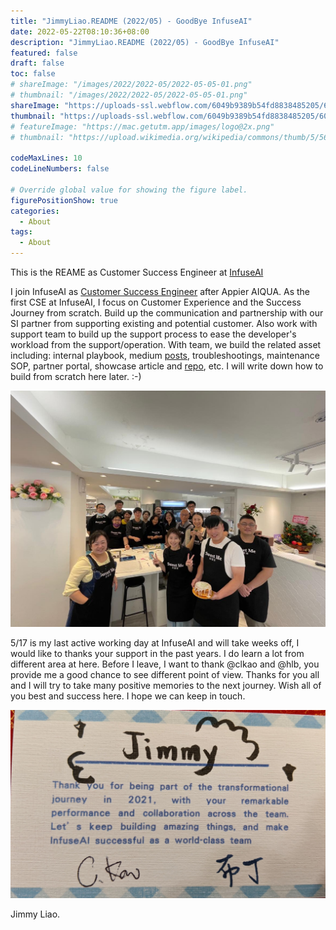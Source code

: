 ```yaml
---
title: "JimmyLiao.README (2022/05) - GoodBye InfuseAI"
date: 2022-05-22T08:10:36+08:00
description: "JimmyLiao.README (2022/05) - GoodBye InfuseAI"
featured: false
draft: false
toc: false
# shareImage: "/images/2022/2022-05/2022-05-05-01.png"
# thumbnail: "/images/2022/2022-05/2022-05-05-01.png"
shareImage: "https://uploads-ssl.webflow.com/6049b9389b54fd8838485205/607fd89319a72e84b9e6cdc8_InfuseAI%20%E5%9C%98%E9%9A%8A.jpeg"
thumbnail: "https://uploads-ssl.webflow.com/6049b9389b54fd8838485205/607fd89319a72e84b9e6cdc8_InfuseAI%20%E5%9C%98%E9%9A%8A.jpeg"
# featureImage: "https://mac.getutm.app/images/logo@2x.png"
# thumbnail: "https://upload.wikimedia.org/wikipedia/commons/thumb/5/56/UTM_Logo.png/440px-UTM_Logo.png"

codeMaxLines: 10
codeLineNumbers: false

# Override global value for showing the figure label.
figurePositionShow: true
categories:
  - About
tags:
  - About
---
```


This is the REAME as Customer Success Engineer at [InfuseAI](https://www.infuseai.io/)


<!--more-->

I join InfuseAI as [Customer Success Engineer](https://jobs.infuseai.io/o/customer-success-engineer-taipei-city) after Appier AIQUA. As the first CSE at InfuseAI, I focus on Customer Experience and the Success Journey from scratch. Build up the communication and partnership with our SI partner from supporting existing and potential customer. Also work with support team to build up the support process to ease the developer's workload from the support/operation. With team, we build the related asset including: internal playbook, medium [posts](https://jimmyliao.medium.com/setup-ssh-and-vscode-for-primehub-6628c0f4030c), troubleshootings, maintenance SOP, partner portal, showcase article and [repo](https://github.com/InfuseAI/showcase), etc. I will write down how to build from scratch here later. :-)

![](/images/2022/2022-05/2022-05-22-infuseai-01.jpg)

5/17 is my last active working day at InfuseAI and will take weeks off, I would like to thanks your support in the past years. I do learn a lot from different area at here. Before I leave, I want to thank @clkao and @hlb, you provide me a good chance to see different point of view. Thanks for you all and I will try to take many positive memories to the next journey. Wish all of you best and success here. I hope we can keep in touch.

![](/images/2022/2022-05/2022-05-22-infuseai-02.jpg)

Jimmy Liao.
